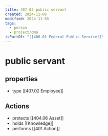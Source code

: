 ```yaml
---
title: 407.02 public servant
created: 2024-11-08
modified: 2024-11-08
tags:
  - person
  - project/dma
isPartOf: "[[406.01 Federal Public Service]]"
---
```

# public servant
## properties
- type [[407.02 Employee]]

## Actions
- protects [[404.06 Asset]]
- holds [[Knowledge]]
- performs [[401 Action]]